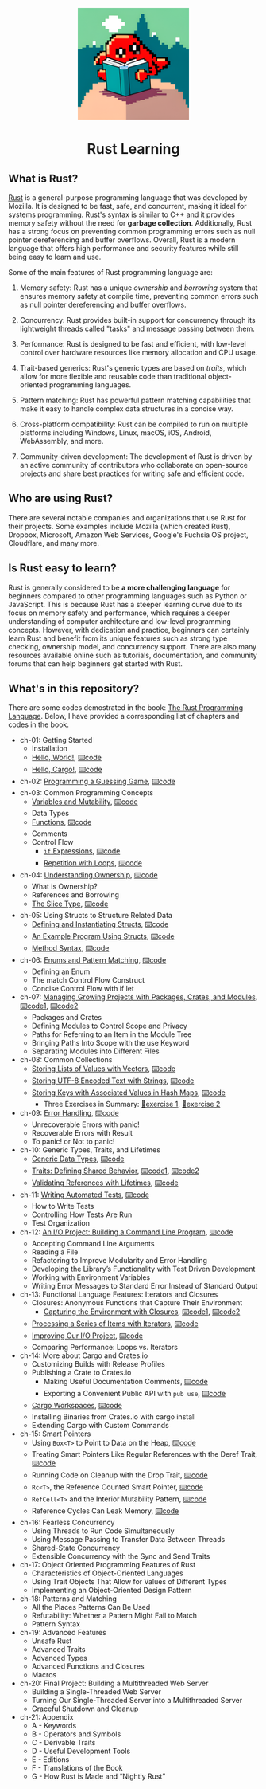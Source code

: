<p align="center">
  <a href="https://github.com/fansuregrin/RustLearning">
    <img src="imgs/icons/logo.png" alt="Logo" width="224" height="224">
  </a>
  <h1 align="center" style="font-weight: 600">Rust Learning</h1>
</p>

## What is Rust?
[Rust](https://www.rust-lang.org/) is a general-purpose programming language that was developed by Mozilla. It is designed to be fast, safe, and concurrent, making it ideal for systems programming. Rust's syntax is similar to C++ and it provides memory safety without the need for **garbage collection**. Additionally, Rust has a strong focus on preventing common programming errors such as null pointer dereferencing and buffer overflows. Overall, Rust is a modern language that offers high performance and security features while still being easy to learn and use.

Some of the main features of Rust programming language are:

1. Memory safety: Rust has a unique *ownership* and *borrowing* system that ensures memory safety at compile time, preventing common errors such as null pointer dereferencing and buffer overflows.

2. Concurrency: Rust provides built-in support for concurrency through its lightweight threads called "tasks" and message passing between them.

3. Performance: Rust is designed to be fast and efficient, with low-level control over hardware resources like memory allocation and CPU usage.

4. Trait-based generics: Rust's generic types are based on *traits*, which allow for more flexible and reusable code than traditional object-oriented programming languages.

5. Pattern matching: Rust has powerful pattern matching capabilities that make it easy to handle complex data structures in a concise way.

6. Cross-platform compatibility: Rust can be compiled to run on multiple platforms including Windows, Linux, macOS, iOS, Android, WebAssembly, and more.

7. Community-driven development: The development of Rust is driven by an active community of contributors who collaborate on open-source projects and share best practices for writing safe and efficient code.

## Who are using Rust?
There are several notable companies and organizations that use Rust for their projects. Some examples include Mozilla (which created Rust), Dropbox, Microsoft, Amazon Web Services, Google's Fuchsia OS project, Cloudflare, and many more.

## Is Rust easy to learn?
Rust is generally considered to be **a more challenging language** for beginners compared to other programming languages such as Python or JavaScript. This is because Rust has a steeper learning curve due to its focus on memory safety and performance, which requires a deeper understanding of computer architecture and low-level programming concepts. However, with dedication and practice, beginners can certainly learn Rust and benefit from its unique features such as strong type checking, ownership model, and concurrency support. There are also many resources available online such as tutorials, documentation, and community forums that can help beginners get started with Rust.

## What's in this repository?
There are some codes demostrated in the book: [The Rust Programming Language](https://doc.rust-lang.org/book/). Below, I have provided a corresponding list of chapters and codes in the book.

- ch-01: Getting Started
    - Installation
    - [Hello, World!](https://doc.rust-lang.org/book/ch01-02-hello-world.html), [⌨️code](https://github.com/fansuregrin/RustLearning/tree/main/hello_world)
    - [Hello, Cargo!](https://doc.rust-lang.org/book/ch01-03-hello-cargo.html), [⌨️code](https://github.com/fansuregrin/RustLearning/tree/main/hello_cargo)
- ch-02: [Programming a Guessing Game](https://doc.rust-lang.org/book/ch02-00-guessing-game-tutorial.html), [⌨️code](https://github.com/fansuregrin/RustLearning/tree/main/guesssing_game)
- ch-03: Common Programming Concepts
    - [Variables and Mutability](https://doc.rust-lang.org/book/ch03-01-variables-and-mutability.html), [⌨️code](https://github.com/fansuregrin/RustLearning/tree/main/variables)
    - Data Types
    - [Functions](https://doc.rust-lang.org/book/ch03-03-how-functions-work.html), [⌨️code](https://github.com/fansuregrin/RustLearning/tree/main/functions)
    - Comments
    - Control Flow
        - [`if` Expressions](https://doc.rust-lang.org/book/ch03-05-control-flow.html#if-expressions), [⌨️code](https://github.com/fansuregrin/RustLearning/tree/main/branches)
        - [Repetition with Loops](https://doc.rust-lang.org/book/ch03-05-control-flow.html#repetition-with-loops), [⌨️code](https://github.com/fansuregrin/RustLearning/tree/main/loops)
- ch-04: [Understanding Ownership](https://doc.rust-lang.org/book/ch04-00-understanding-ownership.html), [⌨️code](https://github.com/fansuregrin/RustLearning/tree/main/ownership)
    - What is Ownership?
    - References and Borrowing
    - [The Slice Type](https://doc.rust-lang.org/book/ch04-03-slices.html), [⌨️code](https://github.com/fansuregrin/RustLearning/tree/main/slice)
- ch-05: Using Structs to Structure Related Data
    - [Defining and Instantiating Structs](https://doc.rust-lang.org/book/ch05-01-defining-structs.html), [⌨️code](https://github.com/fansuregrin/RustLearning/tree/main/structs)
    - [An Example Program Using Structs](https://doc.rust-lang.org/book/ch05-02-example-structs.html), [⌨️code](https://github.com/fansuregrin/RustLearning/tree/main/rectangles)
    - [Method Syntax](https://doc.rust-lang.org/book/ch05-03-method-syntax.html), [⌨️code](https://github.com/fansuregrin/RustLearning/tree/main/rectangles)
- ch-06: [Enums and Pattern Matching](https://doc.rust-lang.org/book/ch06-00-enums.html), [⌨️code](https://github.com/fansuregrin/RustLearning/tree/main/enum_examples)
    - Defining an Enum
    - The match Control Flow Construct
    - Concise Control Flow with if let
- ch-07: [Managing Growing Projects with Packages, Crates, and Modules](https://doc.rust-lang.org/book/ch07-00-managing-growing-projects-with-packages-crates-and-modules.html), [⌨️code1](https://github.com/fansuregrin/RustLearning/tree/main/backyard), [⌨️code2](https://github.com/fansuregrin/RustLearning/tree/main/restaurant)
    - Packages and Crates
    - Defining Modules to Control Scope and Privacy
    - Paths for Referring to an Item in the Module Tree
    - Bringing Paths Into Scope with the use Keyword
    - Separating Modules into Different Files
- ch-08: Common Collections
    - [Storing Lists of Values with Vectors](https://doc.rust-lang.org/book/ch08-01-vectors.html), [⌨️code](https://github.com/fansuregrin/RustLearning/tree/main/vector_examples)
    - [Storing UTF-8 Encoded Text with Strings](https://doc.rust-lang.org/book/ch08-02-strings.html), [⌨️code](https://github.com/fansuregrin/RustLearning/tree/main/string_examples)
    - [Storing Keys with Associated Values in Hash Maps](https://doc.rust-lang.org/book/ch08-03-hash-maps.html), [⌨️code](https://github.com/fansuregrin/RustLearning/tree/main/hashmap_examples)
        - Three Exercises in Summary: [🎯exercise 1](https://github.com/fansuregrin/RustLearning/tree/main/median_and_mode), [🎯exercise 2](https://github.com/fansuregrin/RustLearning/tree/main/pig_latin)
- ch-09: [Error Handling](https://doc.rust-lang.org/book/ch09-00-error-handling.html), [⌨️code](https://github.com/fansuregrin/RustLearning/tree/main/error_handling)
    - Unrecoverable Errors with panic!
    - Recoverable Errors with Result
    - To panic! or Not to panic!
- ch-10: Generic Types, Traits, and Lifetimes
    - [Generic Data Types](https://doc.rust-lang.org/book/ch10-01-syntax.html), [⌨️code](https://github.com/fansuregrin/RustLearning/tree/main/generic_types)
    - [Traits: Defining Shared Behavior](https://doc.rust-lang.org/book/ch10-02-traits.html), [⌨️code1](https://github.com/fansuregrin/RustLearning/tree/main/trait_examples), [⌨️code2](https://github.com/fansuregrin/RustLearning/tree/main/aggregator)
    - [Validating References with Lifetimes](https://doc.rust-lang.org/book/ch10-03-lifetime-syntax.html), [⌨️code](https://github.com/fansuregrin/RustLearning/tree/main/lifetime_examples)
- ch-11: [Writing Automated Tests](https://doc.rust-lang.org/book/ch11-00-testing.html), [⌨️code](https://github.com/fansuregrin/RustLearning/tree/main/auto_test)
    - How to Write Tests
    - Controlling How Tests Are Run
    - Test Organization
- ch-12: [An I/O Project: Building a Command Line Program](https://doc.rust-lang.org/book/ch12-00-an-io-project.html), [⌨️code](https://github.com/fansuregrin/RustLearning/tree/main/minigrep)
    - Accepting Command Line Arguments
    - Reading a File
    - Refactoring to Improve Modularity and Error Handling
    - Developing the Library’s Functionality with Test Driven Development
    - Working with Environment Variables
    - Writing Error Messages to Standard Error Instead of Standard Output
- ch-13: Functional Language Features: Iterators and Closures
    - Closures: Anonymous Functions that Capture Their Environment
        - [Capturing the Environment with Closures](https://doc.rust-lang.org/book/ch13-01-closures.html#capturing-the-environment-with-closures), [⌨️code1](https://github.com/fansuregrin/RustLearning/blob/main/shirts_promotion/src/main.rs), [⌨️code2](https://github.com/fansuregrin/RustLearning/tree/main/closure_examples)
    - [Processing a Series of Items with Iterators](https://doc.rust-lang.org/book/ch13-02-iterators.html), [⌨️code](https://github.com/fansuregrin/RustLearning/tree/main/iterator_examples)
    - [Improving Our I/O Project](https://doc.rust-lang.org/book/ch13-03-improving-our-io-project.html), [⌨️code](https://github.com/fansuregrin/RustLearning/tree/main/minigrep_improved)
    - Comparing Performance: Loops vs. Iterators
- ch-14: More about Cargo and Crates.io
    - Customizing Builds with Release Profiles
    - Publishing a Crate to Crates.io
        - Making Useful Documentation Comments, [⌨️code](https://github.com/fansuregrin/RustLearning/tree/main/doc_comments_demo)
        - Exporting a Convenient Public API with `pub use`, [⌨️code](https://github.com/fansuregrin/RustLearning/tree/main/art)
    - [Cargo Workspaces](https://doc.rust-lang.org/book/ch14-03-cargo-workspaces.html), [⌨️code](https://github.com/fansuregrin/RustLearning/tree/main/add)
    - Installing Binaries from Crates.io with cargo install
    - Extending Cargo with Custom Commands
- ch-15: Smart Pointers
    - Using `Box<T>` to Point to Data on the Heap, [⌨️code](https://github.com/fansuregrin/RustLearning/tree/main/box_examples)
    - Treating Smart Pointers Like Regular References with the Deref Trait, [⌨️code](https://github.com/fansuregrin/RustLearning/tree/main/box_examples)
    - Running Code on Cleanup with the Drop Trait, [⌨️code](https://github.com/fansuregrin/RustLearning/tree/main/drop_examples)
    - `Rc<T>`, the Reference Counted Smart Pointer, [⌨️code](https://github.com/fansuregrin/RustLearning/tree/main/rc_examples)
    - `RefCell<T>` and the Interior Mutability Pattern, [⌨️code](https://github.com/fansuregrin/RustLearning/tree/main/refcell_examples)
    - Reference Cycles Can Leak Memory, [⌨️code](https://github.com/fansuregrin/RustLearning/tree/main/ref_cycles)
- ch-16: Fearless Concurrency
    - Using Threads to Run Code Simultaneously
    - Using Message Passing to Transfer Data Between Threads
    - Shared-State Concurrency
    - Extensible Concurrency with the Sync and Send Traits
- ch-17: Object Oriented Programming Features of Rust
    - Characteristics of Object-Oriented Languages
    - Using Trait Objects That Allow for Values of Different Types
    - Implementing an Object-Oriented Design Pattern
- ch-18: Patterns and Matching
    - All the Places Patterns Can Be Used
    - Refutability: Whether a Pattern Might Fail to Match
    - Pattern Syntax
- ch-19: Advanced Features
    - Unsafe Rust
    - Advanced Traits
    - Advanced Types
    - Advanced Functions and Closures
    - Macros
- ch-20: Final Project: Building a Multithreaded Web Server
    - Building a Single-Threaded Web Server
    - Turning Our Single-Threaded Server into a Multithreaded Server
    - Graceful Shutdown and Cleanup
- ch-21: Appendix
    - A - Keywords
    - B - Operators and Symbols
    - C - Derivable Traits
    - D - Useful Development Tools
    - E - Editions
    - F - Translations of the Book
    - G - How Rust is Made and “Nightly Rust”